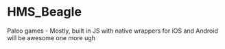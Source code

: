 # HMS_Beagle
Paleo games - Mostly, built in JS with native wrappers for iOS and Android
will be awesome
one more
ugh

